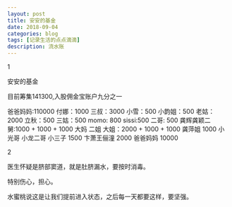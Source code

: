 ```yaml
---
layout: post
title: 安安的基金
date: 2018-09-04
categories: blog
tags: [记录生活的点点滴滴]
description: 流水账
---
```


1 

安安的基金

目前筹集141300,入股佣金宝账户九分之一

爸爸妈妈:110000
付娜：1000
三叔：3000
小雪：500
小韵姐：500
老姑：2000
立秋：500
三姑：500
momo: 800
sissi:500
二哥: 500
龚辉龚颖二舅:1000 + 1000 + 1000
大妈 二姐 大姐：2000 + 1000 + 1000
龚萍姐 1000
小光哥 小龙二哥 小三子 1500
卞萧王俪潼 2000
爸爸妈妈 10000


2

医生怀疑是脐部窦道，就是肚脐漏水，要按时消毒。

特别伤心，担心。

水蜜桃说这是让我们提前进入状态，之后每一天都要这样，要坚强。
